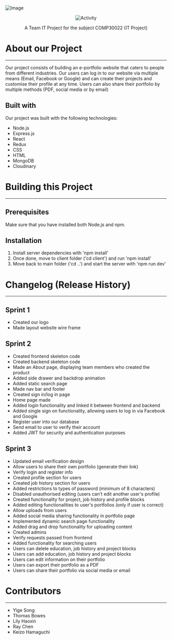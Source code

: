 ![Image](https://github.com/thomasbowes/UNIMELB-IT-PROJECT/blob/development/client/src/assets/Logo/Logo.png)

<p align="center">
  <a>
    <img alt="Activity" src="https://img.shields.io/github/license/thomasbowes/UNIMELB-IT-PROJECT" />
  </a>
</p>

<div align="center">
  
A Team IT Project for the subject COMP30022 (IT Project)
</div>

# About our Project
---
Our project consists of building an e-portfolio website that caters to people from different industries. Our users can log in to our website via multiple means (Email, Facebook or Google) and can create their projects and customise their profile at any time. Users can also share their portfolio by multiple methods (PDF, social media or by email)

## Built with
Our project was built with the following technologies:
* Node.js
* Express.js
* React
* Redux
* CSS
* HTML
* MongoDB
* Cloudinary

# Building this Project
---
## Prerequisites
Make sure that you have installed both Node.js and npm.
## Installation
1. Install server dependencies with 'npm install'
2. Once done, move to client folder ('cd client') and run 'npm install'
3. Move back to main folder ('cd ..') and start the server with 'npm run dev'

# Changelog (Release History)
---
## Sprint 1
* Created our logo
* Made layout website wire frame
## Sprint 2
* Created frontend skeleton code
* Created backend skeleton code
* Made an About page, displaying team members who created the product 
* Added side drawer and backdrop animation
* Added static search page
* Made nav bar and footer
* Created sign in/log in page
* Home page made
* Added login functionality and linked it between frontend and backend
* Added single sign on functionality, allowing users to log in via Facebook and Google
* Register user into our database
* Send email to user to verify their account
* Added JWT for security and authentication purposes
## Sprint 3
* Updated email verification design
* Allow users to share their own portfolio (generate their link)
* Verify login and register info
* Created profile section for users
* Created job history section for users
* Added restrictions to types of password (minimum of 8 characters)
* Disabled unauthorised editing (users can't edit another user's profile)
* Created functionality for project, job history and profile blocks
* Added editing functionalities to user's portfolios (only if user is correct)
* Allow uploads from users
* Added social media sharing functionality in portfolio page
* Implemented dynamic search page functionality
* Added drag and drop functionality for uploading content
* Created admins
* Verify requests passed from frontend
* Added functionality for searching users
* Users can delete education, job history and project blocks
* Users can add education, job history and project blocks 
* Users can edit information on their portfolio
* Users can export their portfolio as a PDF
* Users can share their portfolio via social media or email
# Contributors
--- 
* Yige Song
* Thomas Bowes
* Lily Haoxin
* Ray Chen
* Keizo Hamaguchi
